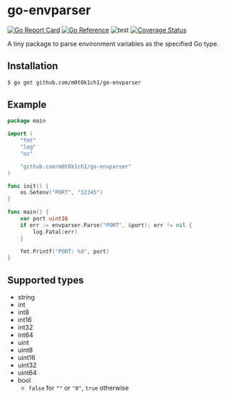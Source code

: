 # go-envparser

[![Go Report Card](https://goreportcard.com/badge/github.com/m0t0k1ch1/go-envparser)](https://goreportcard.com/report/github.com/m0t0k1ch1/go-envparser)
[![Go Reference](https://pkg.go.dev/badge/github.com/m0t0k1ch1/go-envparser.svg)](https://pkg.go.dev/github.com/m0t0k1ch1/go-envparser)
![test](https://github.com/m0t0k1ch1/go-envparser/workflows/test/badge.svg)
[![Coverage Status](https://coveralls.io/repos/github/m0t0k1ch1/go-envparser/badge.svg?branch=main)](https://coveralls.io/github/m0t0k1ch1/go-envparser?branch=main)

A tiny package to parse environment variables as the specified Go type.

## Installation

```sh
$ go get github.com/m0t0k1ch1/go-envparser
```

## Example

```go
package main

import (
	"fmt"
	"log"
	"os"

	"github.com/m0t0k1ch1/go-envparser"
)

func init() {
	os.Setenv("PORT", "12345")
}

func main() {
	var port uint16
	if err := envparser.Parse("PORT", &port); err != nil {
		log.Fatal(err)
	}

	fmt.Printf("PORT: %d", port)
}
```

## Supported types

- string
- int
- int8
- int16
- int32
- int64
- uint
- uint8
- uint16
- uint32
- uint64
- bool
  - `false` for `""` or `"0"`, `true` otherwise
